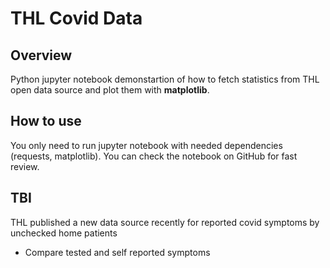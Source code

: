 # THL Covid Data

## Overview

Python jupyter notebook demonstartion of how to fetch statistics from THL open data source and plot them with __matplotlib__.

## How to use

You only need to run jupyter notebook with needed dependencies (requests, matplotlib). You can check the notebook on GitHub for fast review.

## TBI

THL published a new data source recently for reported covid symptoms by unchecked home patients

* Compare tested and self reported symptoms
